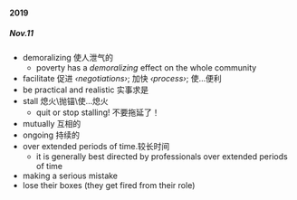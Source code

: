 #### 2019 

##### Nov.11

* demoralizing 使人泄气的
  * poverty has a *demoralizing* effect on the whole community
* facilitate 促进  *‹negotiations›*; 加快 *‹process›*; 使…便利
* be practical and realistic 实事求是
* stall  熄火\抛锚\使...熄火
  * quit or stop stalling! 不要拖延了！
* mutually  互相的
* ongoing 持续的
* over extended periods of time.较长时间
  * it is generally best directed by professionals over extended periods of time
* making a serious mistake
* lose their boxes (they get fired from their role)